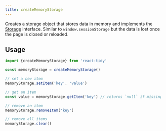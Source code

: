```yaml
---
title: createMemoryStorage
---
```


Creates a storage object that stores data in memory and implements the [Storage](storage.md) interface. Similar to `window.sessionStorage` but the data is lost once the page is closed or reloaded.

## Usage
```typescript
import {createMemoryStorage} from 'react-tidy'

const memoryStorage = createMemoryStorage()

// set a new item
memoryStorage.setItem('key', 'value')

// get an item
const value = memoryStorage.getItem('key') // returns `null` if missing

// remove an item
memoryStorage.removeItem('key')

// remove all items
memoryStorage.clear()
```